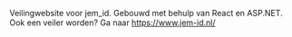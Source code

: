 Veilingwebsite voor jem_id. Gebouwd met behulp van React en ASP.NET.
Ook een veiler worden? Ga naar https://www.jem-id.nl/
